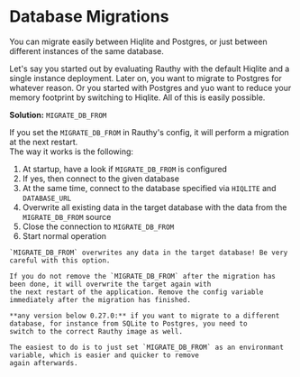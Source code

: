 # Database Migrations

You can migrate easily between Hiqlite and Postgres, or just between different instances of the same database.

Let's say you started out by evaluating Rauthy with the default Hiqlite and a single instance deployment. Later on, you
want to migrate to Postgres for whatever reason. Or you started with Postgres and yuo want to reduce your memory
footprint by switching to Hiqlite. All of this is easily possible.

**Solution:** `MIGRATE_DB_FROM`

If you set the `MIGRATE_DB_FROM` in Rauthy's config, it will perform a migration at the next restart.  
The way it works is the following:

1. At startup, have a look if `MIGRATE_DB_FROM` is configured
2. If yes, then connect to the given database
3. At the same time, connect to the database specified via `HIQLITE` and `DATABASE_URL`
4. Overwrite all existing data in the target database with the data from the `MIGRATE_DB_FROM` source
5. Close the connection to `MIGRATE_DB_FROM`
6. Start normal operation

```admonish danger
`MIGRATE_DB_FROM` overwrites any data in the target database! Be very careful with this option.

If you do not remove the `MIGRATE_DB_FROM` after the migration has been done, it will overwrite the target again with
the next restart of the application. Remove the config variable immediately after the migration has finished.
```

```admonish info
**any version below 0.27.0:** if you want to migrate to a different database, for instance from SQLite to Postgres, you need to
switch to the correct Rauthy image as well.
```

```admonish hint
The easiest to do is to just set `MIGRATE_DB_FROM` as an environmant variable, which is easier and quicker to remove 
again afterwards. 
```

